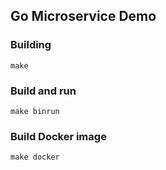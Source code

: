 ## Go Microservice Demo

### Building
`make`

### Build and run
`make binrun`

### Build Docker image
`make docker`